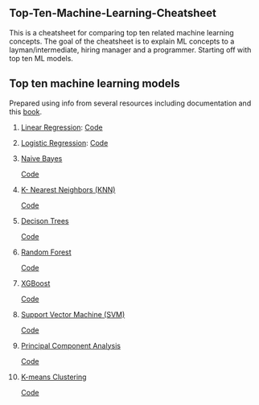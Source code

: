 ## Top-Ten-Machine-Learning-Cheatsheet

This is a cheatsheet for comparing top ten related machine learning concepts.
The goal of the cheatsheet is to explain ML concepts to a layman/intermediate, hiring manager and a programmer.
Starting off with top ten ML models.

## Top ten machine learning models
Prepared using info from several resources including documentation and this [book](https://www.oreilly.com/library/view/practical-statistics-for/9781491952955/).
1. [Linear Regression](https://github.com/KevinLolochum/Top-Ten-Machine-Learning/blob/main/Linear_Regression.ipynb): [Code](https://github.com/KevinLolochum/Top-Ten-Machine-Learning/blob/main/Logistic%20Regression.py)
2. [Logistic Regression](https://github.com/KevinLolochum/Top-Ten-Machine-Learning/blob/main/Logistic_Regression.ipynb): [Code](https://github.com/KevinLolochum/Top-Ten-Machine-Learning/blob/main/Logistic%20Regression.py)
3. [Naive Bayes](https://github.com/KevinLolochum/Top-Ten-Machine-Learning/blob/main/Naive_Bayes.ipynb)

   [Code](https://github.com/KevinLolochum/Top-Ten-Machine-Learning/blob/main/Naive%20Bayes.py)
4. [K- Nearest Neighbors (KNN)](https://github.com/KevinLolochum/Top-Ten-Machine-Learning/blob/main/K_Nearest_Neighbors.ipynb)

   [Code](https://github.com/KevinLolochum/Top-Ten-Machine-Learning/blob/main/KNNs.py)
5. [Decison Trees](https://github.com/KevinLolochum/Top-Ten-Machine-Learning/blob/main/Decision_Trees.ipynb)

   [Code](https://github.com/KevinLolochum/Top-Ten-Machine-Learning/blob/main/Decision%20Trees.py)
6. [Random Forest](https://github.com/KevinLolochum/Top-Ten-Machine-Learning/blob/main/Random_Forest.ipynb)

   [Code](https://github.com/KevinLolochum/Top-Ten-Machine-Learning/blob/main/Random%20Forest.py)
7. [XGBoost](https://github.com/KevinLolochum/Top-Ten-Machine-Learning/blob/main/XGBoost.ipynb)

   [Code](https://github.com/KevinLolochum/Top-Ten-Machine-Learning/blob/main/XGBoost.py)
8. [Support Vector Machine (SVM)](https://github.com/KevinLolochum/Top-Ten-Machine-Learning/blob/main/Support_Vector_Machines_(SVM).ipynb)

   [Code](https://github.com/KevinLolochum/Top-Ten-Machine-Learning/blob/main/Support%20Vector%20Machines.py)
9. [Principal Component Analysis](https://github.com/KevinLolochum/Top-Ten-Machine-Learning/blob/main/Principal_Component_Analysis.ipynb)

   [Code](https://github.com/KevinLolochum/Top-Ten-Machine-Learning/blob/main/PCA.py)
10. [K-means Clustering](https://github.com/KevinLolochum/Top-Ten-Machine-Learning/blob/main/K_Means_Clustering.ipynb)

    [Code](https://github.com/KevinLolochum/Top-Ten-Machine-Learning/blob/main/K-means.py)
   

